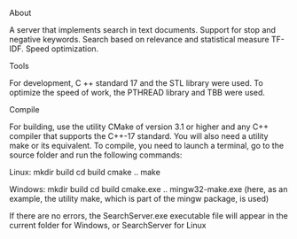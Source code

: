 About

A server that implements search in text documents. Support for stop and negative keywords. Search based on relevance and statistical measure TF-IDF. Speed optimization.


Tools

For development, C ++ standard 17 and the STL library were used. To optimize the speed of work, the PTHREAD library and TBB were used.


Compile

For building, use the utility CMake of version 3.1 or higher and any C++ compiler that supports the C++-17 standard. You will also need a utility make or its equivalent. To compile, you need to launch a terminal, go to the source folder and run the following commands: 

Linux:
    mkdir build
    cd build
    cmake ..
    make
    
Windows:
    mkdir build
    cd build
    cmake.exe ..
    mingw32-make.exe
    (here, as an example, the utility make, which is part of the mingw package, is used)

If there are no errors, the SearchServer.exe executable file will appear in the current folder for Windows, or SearchServer for Linux 

